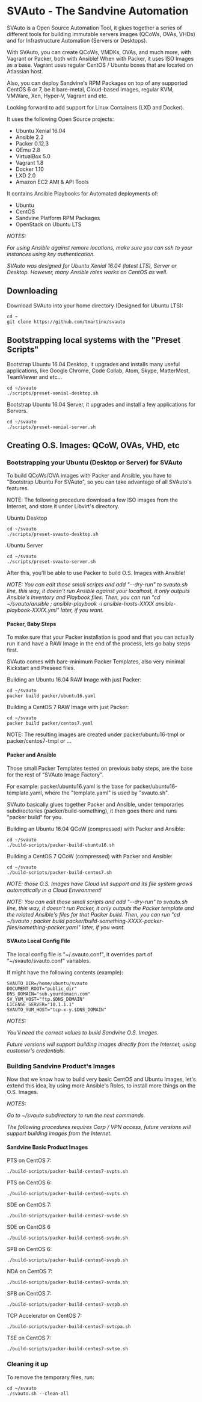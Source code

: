 
# SVAuto - The Sandvine Automation

SVAuto is a Open Source Automation Tool, it glues together a series of different tools for building immutable servers images (QCoWs, OVAs, VHDs) and for Infrastructure Automation (Servers or Desktops).

With SVAuto, you can create QCoWs, VMDKs, OVAs, and much more, with Vagrant or Packer, both with Ansible! When with Packer, it uses ISO Images as a base. Vagrant uses regular CentOS / Ubuntu boxes that are located on Atlassian host.

Also, you can deploy Sandvine's RPM Packages on top of any supported CentOS 6 or 7, be it bare-metal, Cloud-based images, regular KVM, VMWare, Xen, Hyper-V, Vagrant and etc.

Looking forward to add support for Linux Containers (LXD and Docker).

It uses the following Open Source projects:

* Ubuntu Xenial 16.04
* Ansible 2.2
* Packer 0.12.3
* QEmu 2.8
* VirtualBox 5.0
* Vagrant 1.8
* Docker 1.10
* LXD 2.0
* Amazon EC2 AMI & API Tools

It contains Ansible Playbooks for Automated deployments of:

* Ubuntu
* CentOS
* Sandvine Platform RPM Packages
* OpenStack on Ubuntu LTS

*NOTES:*

*For using Ansible against remore locations, make sure you can ssh to your instances using key authentication.*

*SVAuto was designed for Ubuntu Xenial 16.04 (latest LTS), Server or Desktop. However, many Ansible roles works on CentOS as well.*

## Downloading

Download SVAuto into your home directory (Designed for Ubuntu LTS):

    cd ~
    git clone https://github.com/tmartinx/svauto

## Bootstrapping local systems with the "Preset Scripts"

Bootstrap Ubuntu 16.04 Desktop, it upgrades and installs many useful applications, like Google Chrome, Code Collab, Atom, Skype, MatterMost, TeamViewer and etc...

    cd ~/svauto
    ./scripts/preset-xenial-desktop.sh

Bootstrap Ubuntu 16.04 Server, it upgrades and install a few applications for Servers.

    cd ~/svauto
    ./scripts/preset-xenial-server.sh

## Creating O.S. Images: QCoW, OVAs, VHD, etc 

### Bootstrapping your Ubuntu (Desktop or Server) for SVAuto

To build QCoWs/OVA images with Packer and Ansible, you have to "Bootstrap Ubuntu For SVAuto", so you can take advantage of all SVAuto's features.

NOTE: The following procedure download a few ISO images from the Internet, and store it under Libvirt's directory.

Ubuntu Desktop

    cd ~/svauto
    ./scripts/preset-svauto-desktop.sh

Ubuntu Server

    cd ~/svauto
    ./scripts/preset-svauto-server.sh

After this, you'll be able to use Packer to build O.S. Images with Ansible!

*NOTE: You can edit those small scripts and add "--dry-run" to svauto.sh line, this way, it doesn't run Ansible against your localhost, it only outputs Ansible's Inventory and Playbook files. Then, you can run "cd ~/svauto/ansible ; ansible-playbook -i ansible-hosts-XXXX ansible-playbook-XXXX.yml" later, if you want.*

#### Packer, Baby Steps

To make sure that your Packer installation is good and that you can actually run it and have a RAW Image in the end of the process, lets go baby steps first.

SVAuto comes with bare-minimum Packer Templates, also very minimal Kickstart and Preseed files.

Building an Ubuntu 16.04 RAW Image with just Packer:

    cd ~/svauto
    packer build packer/ubuntu16.yaml

Building a CentOS 7 RAW Image with just Packer:

    cd ~/svauto
    packer build packer/centos7.yaml

NOTE: The resulting images are created under packer/ubuntu16-tmpl or packer/centos7-tmpl or ...

#### Packer and Ansible

Those small Packer Templates tested on previous baby steps, are the base for the rest of "SVAuto Image Factory".

For example: packer/ubuntu16.yaml is the base for packer/ubuntu16-template.yaml, where the "template.yaml" is used by "svauto.sh".

SVAuto basically glues together Packer and Ansible, under temporaries subdirectories (packer/build-something), it then goes there and runs "packer build" for you.

Building an Ubuntu 16.04 QCoW (compressed) with Packer and Ansible:

    cd ~/svauto
    ./build-scripts/packer-build-ubuntu16.sh

Building a CentOS 7 QCoW (compressed) with Packer and Ansible:

    cd ~/svauto
    ./build-scripts/packer-build-centos7.sh

*NOTE: those O.S. Images have Cloud Init support and its file system grows automatically in a Cloud Environment!*

*NOTE: You can edit those small scripts and add "--dry-run" to svauto.sh line, this way, it doesn't run Packer, it only outputs the Packer template and the related Ansible's files for that Packer build. Then, you can run "cd ~/svauto ; packer build packer/build-something-XXXX-packer-files/something-packer.yaml" later, if you want.*

#### SVAuto Local Config File

The local config file is "~/.svauto.conf", it overrides part of "~/svauto/svauto.conf" variables.

If might have the following contents (example):

    SVAUTO_DIR=/home/ubuntu/svauto
    DOCUMENT_ROOT="public_dir"
    DNS_DOMAIN="sub.yourdomain.com"
    SV_YUM_HOST="ftp.$DNS_DOMAIN"
    LICENSE_SERVER="10.1.1.1"
    SVAUTO_YUM_HOST="tcp-x-y.$DNS_DOMAIN"

*NOTES:*

*You'll need the correct values to build Sandvine O.S. Images.*

*Future versions will support building images directly from the Internet, using customer's credentials.*

### Building Sandvine Product's Images

Now that we know how to build very basic CentOS and Ubuntu Images, let's extend this idea, by using more Ansible's Roles, to install more things on the O.S. Images.

*NOTES:*

*Go to ~/svauto subdirectory to run the next commands.*

*The following procedures requires Corp / VPN access, future versions will support building images from the Internet.*

#### Sandvine Basic Product Images

PTS on CentOS 7:

    ./build-scripts/packer-build-centos7-svpts.sh

PTS on CentOS 6:

    ./build-scripts/packer-build-centos6-svpts.sh

SDE on CentOS 7:

    ./build-scripts/packer-build-centos7-svsde.sh

SDE on CentOS 6

    ./build-scripts/packer-build-centos6-svsde.sh

SPB on CentOS 6:

    ./build-scripts/packer-build-centos6-svspb.sh

NDA on CentOS 7:

    ./build-scripts/packer-build-centos7-svnda.sh

SPB on CentOS 7:

    ./build-scripts/packer-build-centos7-svspb.sh

TCP Accelerator on CentOS 7:

    ./build-scripts/packer-build-centos7-svtcpa.sh

TSE on CentOS 7:

    ./build-scripts/packer-build-centos7-svtse.sh

### Cleaning it up

To remove the temporary files, run:

    cd ~/svauto
    ./svauto.sh --clean-all
